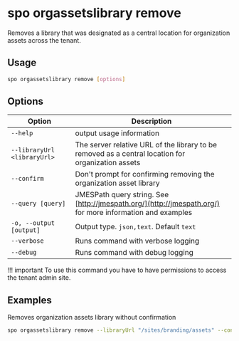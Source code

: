 # spo orgassetslibrary remove

Removes a library that was designated as a central location for organization assets across the tenant.

## Usage

```sh
spo orgassetslibrary remove [options]
```

## Options

Option|Description
------|-----------
`--help`|output usage information
`--libraryUrl <libraryUrl>`|The server relative URL of the library to be removed as a central location for organization assets
`--confirm`|Don't prompt for confirming removing the organization asset library
`--query [query]`|JMESPath query string. See [http://jmespath.org/](http://jmespath.org/) for more information and examples
`-o, --output [output]`|Output type. `json,text`. Default `text`
`--verbose`|Runs command with verbose logging
`--debug`|Runs command with debug logging

!!! important
    To use this command you have to have permissions to access the tenant admin site.

## Examples

Removes organization assets library without confirmation

```sh
spo orgassetslibrary remove --libraryUrl "/sites/branding/assets" --confirm
```
